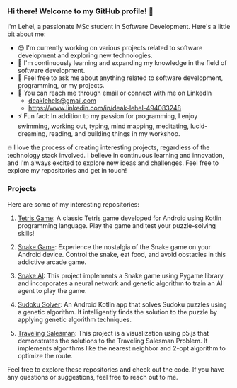 ### Hi there! Welcome to my GitHub profile! 👋

I'm Lehel, a passionate MSc student in Software Development. Here's a little bit about me:

- 😎 I'm currently working on various projects related to software development and exploring new technologies.
- 🌱 I'm continuously learning and expanding my knowledge in the field of software development.
- 💬 Feel free to ask me about anything related to software development, programming, or my projects.
- 📨 You can reach me through email or connect with me on LinkedIn
  - deaklehels@gmail.com
  - https://www.linkedin.com/in/deak-lehel-494083248
- ⚡ Fun fact: In addition to my passion for programming, I enjoy swimming, working out, typing, mind mapping, meditating, lucid-dreaming, reading, and building things in my workshop.

🔥 I love the process of creating interesting projects, regardless of the technology stack involved. I believe in continuous learning and innovation, and I'm always excited to explore new ideas and challenges. Feel free to explore my repositories and get in touch!

### Projects

Here are some of my interesting repositories:

1. [Tetris Game](https://github.com/d-lehel/tetris-android-game): A classic Tetris game developed for Android using Kotlin programming language. Play the game and test your puzzle-solving skills!

2. [Snake Game](https://github.com/d-lehel/snake-android-game): Experience the nostalgia of the Snake game on your Android device. Control the snake, eat food, and avoid obstacles in this addictive arcade game.

3. [Snake AI](https://github.com/d-lehel/snakeAI-genetic-algorithm): This project implements a Snake game using Pygame library and incorporates a neural network and genetic algorithm to train an AI agent to play the game.

4. [Sudoku Solver](https://github.com/d-lehel/msc-sudoku-solver-genetic-algorithm): An Android Kotlin app that solves Sudoku puzzles using a genetic algorithm. It intelligently finds the solution to the puzzle by applying genetic algorithm techniques.

5. [Traveling Salesman](https://github.com/d-lehel/msc-project-traveling-salesman): This project is a visualization using p5.js that demonstrates the solutions to the Traveling Salesman Problem. It implements algorithms like the nearest neighbor and 2-opt algorithm to optimize the route.

Feel free to explore these repositories and check out the code. If you have any questions or suggestions, feel free to reach out to me.
